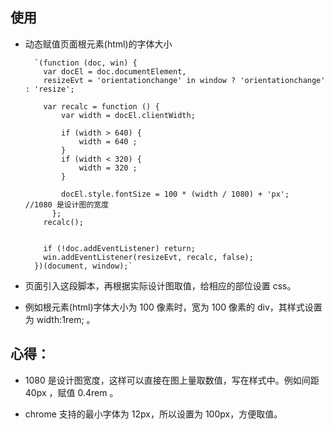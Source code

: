 ## 使用
- 动态赋值页面根元素(html)的字体大小

        `(function (doc, win) {
          var docEl = doc.documentElement,
          resizeEvt = 'orientationchange' in window ? 'orientationchange' : 'resize';

          var recalc = function () {
              var width = docEl.clientWidth;

              if (width > 640) {
                  width = 640 ;
              }
              if (width < 320) {
                  width = 320 ;
              }

              docEl.style.fontSize = 100 * (width / 1080) + 'px';     //1080 是设计图的宽度  
            };
          recalc();


          if (!doc.addEventListener) return;
          win.addEventListener(resizeEvt, recalc, false);
        })(document, window);`

- 页面引入这段脚本，再根据实际设计图取值，给相应的部位设置 css。

-  例如根元素(html)字体大小为 100 像素时，宽为 100 像素的 div，其样式设置为 width:1rem; 。

## 心得：

 - 1080 是设计图宽度，这样可以直接在图上量取数值，写在样式中。例如间距 40px ，赋值 0.4rem 。

 - chrome 支持的最小字体为 12px，所以设置为 100px，方便取值。
